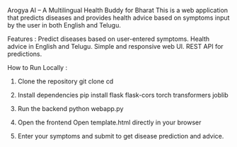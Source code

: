 Arogya AI – A Multilingual Health Buddy for Bharat
This is a web application that predicts diseases and provides health advice based on symptoms input by the user in both English and Telugu.

Features :
Predict diseases based on user-entered symptoms.
Health advice in English and Telugu.
Simple and responsive web UI.
REST API for predictions.

How to Run Locally :
1. Clone the repository
git clone <repository-url>
cd <repository-folder>

2. Install dependencies
pip install flask flask-cors torch transformers joblib

3. Run the backend
python webapp.py

4. Open the frontend
Open template.html directly in your browser

6. Enter your symptoms and submit to get disease prediction and advice.
